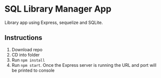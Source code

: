 # SQL Library Manager App
Library app using Express, sequelize and SQLite.


## Instructions
1. Download repo
2. CD into folder
3. Run `npm install`
4. Run `npm start`. Once the Express server is running the URL and port will be printed to console